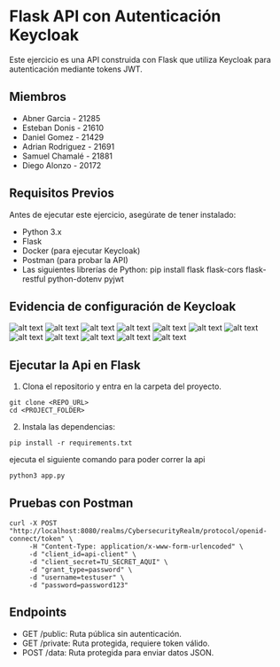 # Flask API con Autenticación Keycloak
Este ejercicio es una API construida con Flask que utiliza Keycloak para autenticación mediante tokens JWT.

## Miembros 
- Abner Garcia - 21285
- Esteban Donis - 21610
- Daniel Gomez - 21429
- Adrian Rodriguez - 21691
- Samuel Chamalé - 21881
- Diego Alonzo - 20172

## Requisitos Previos
Antes de ejecutar este ejercicio, asegúrate de tener instalado:
- Python 3.x
- Flask
- Docker (para ejecutar Keycloak)
- Postman (para probar la API)
- Las siguientes librerías de Python:
pip install flask flask-cors flask-restful python-dotenv pyjwt

## Evidencia de configuración de Keycloak
![alt text](/imagenes/image.png)
![alt text](/imagenes/image-1.png)
![alt text](/imagenes/image-2.png)
![alt text](/imagenes/image-3.png)
![alt text](/imagenes/image-4.png)
![alt text](/imagenes/image-5.png)
![alt text](/imagenes/image-6.png)
![alt text](/imagenes/image-7.png)
![alt text](/imagenes/image-8.png)
![alt text](/imagenes/image-9.png)
![alt text](/imagenes/image-10.png)
![alt text](/imagenes/image-11.png)

## Ejecutar la Api en Flask
1. Clona el repositorio y entra en la carpeta del proyecto.
``` 
git clone <REPO_URL>
cd <PROJECT_FOLDER>
```
2. Instala las dependencias:
```
pip install -r requirements.txt
```

ejecuta el siguiente comando para poder correr la api
``` 
python3 app.py
```

## Pruebas con Postman
``` 
curl -X POST "http://localhost:8080/realms/CybersecurityRealm/protocol/openid-connect/token" \
     -H "Content-Type: application/x-www-form-urlencoded" \
     -d "client_id=api-client" \
     -d "client_secret=TU_SECRET_AQUI" \
     -d "grant_type=password" \
     -d "username=testuser" \
     -d "password=password123"
```

## Endpoints
- GET /public: Ruta pública sin autenticación.
- GET /private: Ruta protegida, requiere token válido.
- POST /data: Ruta protegida para enviar datos JSON.




